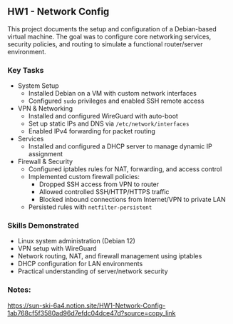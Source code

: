 ## HW1 - Network Config
This project documents the setup and configuration of a Debian-based virtual machine. The goal was to configure core networking services, security policies, and routing to simulate a functional router/server environment.

### Key Tasks
- System Setup
	- Installed Debian on a VM with custom network interfaces
	- Configured `sudo` privileges and enabled SSH remote access
- VPN & Networking
	- Installed and configured WireGuard with auto-boot
	- Set up static IPs and DNS via `/etc/network/interfaces`
	- Enabled IPv4 forwarding for packet routing
- Services
	- Installed and configured a DHCP server to manage dynamic IP assignment
- Firewall & Security
  	- Configured iptables rules for NAT, forwarding, and access control
  	- Implemented custom firewall policies:
    	- Dropped SSH access from VPN to router
    	- Allowed controlled SSH/HTTP/HTTPS traffic
    	- Blocked inbound connections from Internet/VPN to private LAN
  	- Persisted rules with `netfilter-persistent`

### Skills Demonstrated
- Linux system administration (Debian 12)
- VPN setup with WireGuard
- Network routing, NAT, and firewall management using iptables
- DHCP configuration for LAN environments
- Practical understanding of server/network security

### Notes: 
https://sun-ski-6a4.notion.site/HW1-Network-Config-1ab768cf5f3580ad96d7efdc04dce47d?source=copy_link
